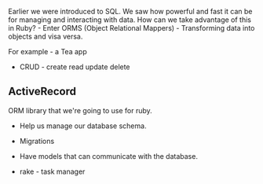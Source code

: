 Earlier we were introduced to SQL. We saw how powerful and fast it can be for managing and interacting with data. How can we take advantage of this in Ruby? - Enter ORMS (Object Relational Mappers) - Transforming data into objects and visa versa.

For example - a Tea app
* CRUD - create read update delete

## ActiveRecord
ORM library that we're going to use for ruby.

* Help us manage our database schema.
 * Migrations

* Have models that can communicate with the database.

* rake - task manager

